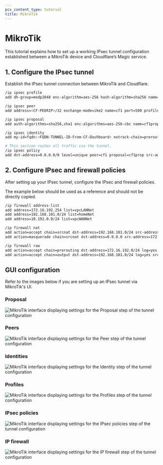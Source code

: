 ```yaml
---
pcx_content_type: tutorial
title: MikroTik
---
```


# MikroTik

This tutorial explains how to set up a working IPsec tunnel configuration established between a MikroTik device and Cloudflare’s Magic service.

## 1. Configure the IPsec tunnel

Establish the IPsec tunnel connection between MikroTik and Cloudflare.

```bash
/ip ipsec profile
add dh-group=modp2048 enc-algorithm=aes-256 hash-algorithm=sha256 name=cf1profile prf-algorithm=sha256

/ip ipsec peer
add address=<CF-PEERIP>/32 exchange-mode=ike2 name=cf1 port=500 profile=cf1profile

/ip ipsec proposal
add auth-algorithms=sha256,sha1 enc-algorithms=aes-256-cbc name=cf1prop pfs-group=modp2048

/ip ipsec identity
add my-id=fqdn:<FQDN-TUNNEL-ID-From-CF-Dashboard> notrack-chain=prerouting peer=cf1

# This section routes all traffic via the tunnel.
/ip ipsec policy
add dst-address=0.0.0.0/0 level=unique peer=cf1 proposal=cf1prop src-address=<Local Network>/24 tunnel=yes
```

## 2. Configure IPsec and firewall policies

After setting up your IPsec tunnel, configure the IPsec and firewall policies.

The example below should be used as a reference and should not be directly copied.

```bash
/ip firewall address-list
add address=172.16.192.254 list=vpcLANNet
add address=192.168.101.0/24 list=homeNet
add address=10.192.0.0/24 list=vpcWANNet

/ip firewall nat
add action=accept chain=srcnat dst-address=192.168.101.0/24 src-address=172.16.192.254
add action=masquerade chain=srcnat dst-address=0.0.0.0 src-address=172.16.192.0/24

/ip firewall raw
add action=accept chain=prerouting dst-address=172.16.192.0/24 log=yes src-address=192.168.101.0/24
add action=accept chain=output dst-address=192.168.101.0/24 log=yes src-address=172.16.192.0/24
```

## GUI configuration

Refer to the images below if you are setting up an IPsec tunnel via MikroTik's UI.

### Proposal

![MikroTik interface displaying settings for the Proposal step of the tunnel configuration](/magic-wan/static/mikrotik-proposal.png)

### Peers

![MikroTik interface displaying settings for the Peer step of the tunnel configuration](/magic-wan/static/mikrotik-peers.png)

### Identities

![MikroTik interface displaying settings for the Identity step of the tunnel configuration](/magic-wan/static/mikrotik-identities.png)

### Profiles

![MikroTik interface displaying settings for the Profiles step of the tunnel configuration](/magic-wan/static/mikrotik-profiles.png)

### IPsec policies

![MikroTik interface displaying settings for the IPsec policies step of the tunnel configuration](/magic-wan/static/mikrotik-ipsec-policies.png)

### IP firewall

![MikroTik interface displaying settings for the IP firewall step of the tunnel configuration](/magic-wan/static/mikrotik-firewall.png)
